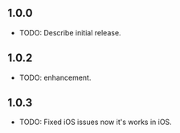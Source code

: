 ## 1.0.0

* TODO: Describe initial release.


## 1.0.2

* TODO: enhancement.

## 1.0.3

* TODO: Fixed iOS issues now it's works in iOS.

